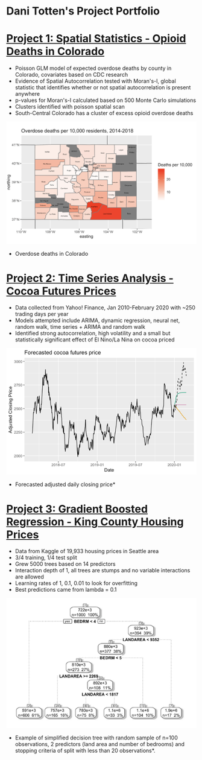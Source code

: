# Dani Totten's Project Portfolio

# [Project 1: Spatial Statistics - Opioid Deaths in Colorado](https://github.com/dani-totten/spatial_stats)
- Poisson GLM model of expected overdose deaths by county in Colorado, covariates based on CDC research
- Evidence of Spatial Autocorrelation tested with Moran's-I, global statistic that identifies whether or not spatial autocorrelation is present anywhere
- p-values for Moran's-I calculated based on 500 Monte Carlo simulations
- Clusters identified with poisson spatial scan
- South-Central Colorado has a cluster of excess opioid overdose deaths

![](https://github.com/dani-totten/portfolio/blob/main/images/od_death_rate_scaled.png)
* Overdose deaths in Colorado

# [Project 2: Time Series Analysis - Cocoa Futures Prices](https://github.com/dani-totten/time_series_cocoa)
- Data collected from Yahoo! Finance, Jan 2010-February 2020 with ~250 trading days per year
- Models attempted include ARIMA, dynamic regression, neural net, random walk, time series + ARIMA and random walk
- Identified strong autocorrelation, high volatility and a small but statistically significant effect of El Nino/La Nina on cocoa priced

![](https://github.com/dani-totten/portfolio/blob/main/images/time_series.png)
* Forecasted adjusted daily closing price*

# [Project 3: Gradient Boosted Regression - King County Housing Prices](https://github.com/dani-totten/gbm)
- Data from Kaggle of 19,933 housing prices in Seattle area
- 3/4 training, 1/4 test split
- Grew 5000 trees based on 14 predictors
- Interaction depth of 1, all trees are stumps and no variable interactions are allowed
- Learning rates of 1, 0.1, 0.01 to look for overfitting
- Best predictions came from lambda = 0.1

![](https://github.com/dani-totten/portfolio/blob/main/images/sample_simple_tree.png)
* Example of simplified decision tree with random sample of n=100 observations, 2 predictors (land area and number of bedrooms) and stopping criteria of split with less than 20 observations*.
